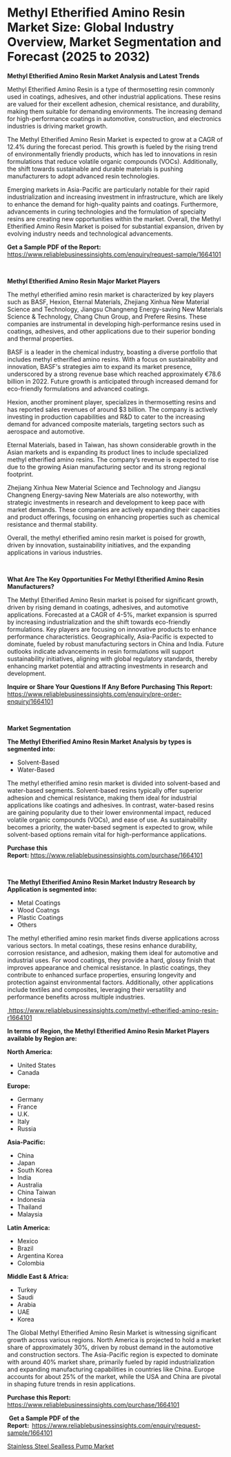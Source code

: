 <p><h1>Methyl Etherified Amino Resin Market Size: Global Industry Overview, Market Segmentation and Forecast (2025 to 2032)</h1></p><p><strong>Methyl Etherified Amino Resin Market Analysis and Latest Trends</strong></p>
<p><p>Methyl Etherified Amino Resin is a type of thermosetting resin commonly used in coatings, adhesives, and other industrial applications. These resins are valued for their excellent adhesion, chemical resistance, and durability, making them suitable for demanding environments. The increasing demand for high-performance coatings in automotive, construction, and electronics industries is driving market growth.</p><p>The Methyl Etherified Amino Resin Market is expected to grow at a CAGR of 12.4% during the forecast period. This growth is fueled by the rising trend of environmentally friendly products, which has led to innovations in resin formulations that reduce volatile organic compounds (VOCs). Additionally, the shift towards sustainable and durable materials is pushing manufacturers to adopt advanced resin technologies.</p><p>Emerging markets in Asia-Pacific are particularly notable for their rapid industrialization and increasing investment in infrastructure, which are likely to enhance the demand for high-quality paints and coatings. Furthermore, advancements in curing technologies and the formulation of specialty resins are creating new opportunities within the market. Overall, the Methyl Etherified Amino Resin Market is poised for substantial expansion, driven by evolving industry needs and technological advancements.</p></p>
<p><strong>Get a Sample PDF of the Report:&nbsp;</strong> <a href="https://www.reliablebusinessinsights.com/enquiry/request-sample/1664101?utm_campaign=3079&utm_medium=2&utm_source=Github&utm_content=ia&utm_term=23032025&utm_id=methyl-etherified-amino-resin">https://www.reliablebusinessinsights.com/enquiry/request-sample/1664101</a></p>
<p>&nbsp;</p>
<p><strong>Methyl Etherified Amino Resin Major Market Players</strong></p>
<p><p>The methyl etherified amino resin market is characterized by key players such as BASF, Hexion, Eternal Materials, Zhejiang Xinhua New Material Science and Technology, Jiangsu Changneng Energy-saving New Materials Science & Technology, Chang Chun Group, and Prefere Resins. These companies are instrumental in developing high-performance resins used in coatings, adhesives, and other applications due to their superior bonding and thermal properties.</p><p>BASF is a leader in the chemical industry, boasting a diverse portfolio that includes methyl etherified amino resins. With a focus on sustainability and innovation, BASF's strategies aim to expand its market presence, underscored by a strong revenue base which reached approximately €78.6 billion in 2022. Future growth is anticipated through increased demand for eco-friendly formulations and advanced coatings.</p><p>Hexion, another prominent player, specializes in thermosetting resins and has reported sales revenues of around $3 billion. The company is actively investing in production capabilities and R&D to cater to the increasing demand for advanced composite materials, targeting sectors such as aerospace and automotive.</p><p>Eternal Materials, based in Taiwan, has shown considerable growth in the Asian markets and is expanding its product lines to include specialized methyl etherified amino resins. The company’s revenue is expected to rise due to the growing Asian manufacturing sector and its strong regional footprint.</p><p>Zhejiang Xinhua New Material Science and Technology and Jiangsu Changneng Energy-saving New Materials are also noteworthy, with strategic investments in research and development to keep pace with market demands. These companies are actively expanding their capacities and product offerings, focusing on enhancing properties such as chemical resistance and thermal stability.</p><p>Overall, the methyl etherified amino resin market is poised for growth, driven by innovation, sustainability initiatives, and the expanding applications in various industries.</p></p>
<p>&nbsp;</p>
<p><strong>What Are The Key Opportunities For Methyl Etherified Amino Resin Manufacturers?</strong></p>
<p><p>The Methyl Etherified Amino Resin market is poised for significant growth, driven by rising demand in coatings, adhesives, and automotive applications. Forecasted at a CAGR of 4-5%, market expansion is spurred by increasing industrialization and the shift towards eco-friendly formulations. Key players are focusing on innovative products to enhance performance characteristics. Geographically, Asia-Pacific is expected to dominate, fueled by robust manufacturing sectors in China and India. Future outlooks indicate advancements in resin formulations will support sustainability initiatives, aligning with global regulatory standards, thereby enhancing market potential and attracting investments in research and development.</p></p>
<p><strong>Inquire or Share Your Questions If Any Before Purchasing This Report:</strong> <a href="https://www.reliablebusinessinsights.com/enquiry/pre-order-enquiry/1664101?utm_campaign=3079&utm_medium=2&utm_source=Github&utm_content=ia&utm_term=23032025&utm_id=methyl-etherified-amino-resin">https://www.reliablebusinessinsights.com/enquiry/pre-order-enquiry/1664101</a></p>
<p>&nbsp;</p>
<p><strong>Market Segmentation</strong></p>
<p><strong>The Methyl Etherified Amino Resin Market Analysis by types is segmented into:</strong></p>
<p><ul><li>Solvent-Based</li><li>Water-Based</li></ul></p>
<p><p>The methyl etherified amino resin market is divided into solvent-based and water-based segments. Solvent-based resins typically offer superior adhesion and chemical resistance, making them ideal for industrial applications like coatings and adhesives. In contrast, water-based resins are gaining popularity due to their lower environmental impact, reduced volatile organic compounds (VOCs), and ease of use. As sustainability becomes a priority, the water-based segment is expected to grow, while solvent-based options remain vital for high-performance applications.</p></p>
<p><strong>Purchase this Report:&nbsp;</strong><a href="https://www.reliablebusinessinsights.com/purchase/1664101?utm_campaign=3079&utm_medium=2&utm_source=Github&utm_content=ia&utm_term=23032025&utm_id=methyl-etherified-amino-resin">https://www.reliablebusinessinsights.com/purchase/1664101</a></p>
<p>&nbsp;</p>
<p><strong>The Methyl Etherified Amino Resin Market Industry Research by Application is segmented into:</strong></p>
<p><ul><li>Metal Coatings</li><li>Wood Coatngs</li><li>Plastic Coatings</li><li>Others</li></ul></p>
<p><p>The methyl etherified amino resin market finds diverse applications across various sectors. In metal coatings, these resins enhance durability, corrosion resistance, and adhesion, making them ideal for automotive and industrial uses. For wood coatings, they provide a hard, glossy finish that improves appearance and chemical resistance. In plastic coatings, they contribute to enhanced surface properties, ensuring longevity and protection against environmental factors. Additionally, other applications include textiles and composites, leveraging their versatility and performance benefits across multiple industries.</p></p>
<p><a href="https://www.reliablebusinessinsights.com/methyl-etherified-amino-resin-r1664101?utm_campaign=3079&utm_medium=2&utm_source=Github&utm_content=ia&utm_term=23032025&utm_id=methyl-etherified-amino-resin">&nbsp;https://www.reliablebusinessinsights.com/methyl-etherified-amino-resin-r1664101</a></p>
<p><strong>In terms of Region, the Methyl Etherified Amino Resin Market Players available by Region are:</strong></p>
<p>
    <p> <strong> North America: </strong>
        <ul>
            <li>United States</li>
            <li>Canada</li>
        </ul>
        </p> 
    <p> <strong> Europe: </strong>
        <ul>
            <li>Germany</li>
            <li>France</li>
            <li>U.K.</li>
            <li>Italy</li>
            <li>Russia</li>
        </ul>
        </p> 
    <p> <strong> Asia-Pacific: </strong>
        <ul>
            <li>China</li>
            <li>Japan</li>
            <li>South Korea</li>
            <li>India</li>
            <li>Australia</li>
            <li>China Taiwan</li>
            <li>Indonesia</li>
            <li>Thailand</li>
            <li>Malaysia</li>
        </ul>
        </p> 
    <p> <strong> Latin America: </strong>
        <ul>
            <li>Mexico</li>
            <li>Brazil</li>
            <li>Argentina Korea</li>
            <li>Colombia</li>
        </ul>
        </p> 
    <p> <strong> Middle East & Africa: </strong>
        <ul>
            <li>Turkey</li>
            <li>Saudi</li>
            <li>Arabia</li>
            <li>UAE</li>
            <li>Korea</li>
        </ul>
    </p>
    </p>
<p><p>The Global Methyl Etherified Amino Resin Market is witnessing significant growth across various regions. North America is projected to hold a market share of approximately 30%, driven by robust demand in the automotive and construction sectors. The Asia-Pacific region is expected to dominate with around 40% market share, primarily fueled by rapid industrialization and expanding manufacturing capabilities in countries like China. Europe accounts for about 25% of the market, while the USA and China are pivotal in shaping future trends in resin applications.</p></p>
<p><strong>Purchase this Report: </strong><a href="https://www.reliablebusinessinsights.com/purchase/1664101?utm_campaign=3079&utm_medium=2&utm_source=Github&utm_content=ia&utm_term=23032025&utm_id=methyl-etherified-amino-resin">https://www.reliablebusinessinsights.com/purchase/1664101</a></p>
<p>&nbsp;<strong>Get a Sample PDF of the Report:&nbsp;&nbsp;</strong><a href="https://www.reliablebusinessinsights.com/enquiry/request-sample/1664101?utm_campaign=3079&utm_medium=2&utm_source=Github&utm_content=ia&utm_term=23032025&utm_id=methyl-etherified-amino-resin">https://www.reliablebusinessinsights.com/enquiry/request-sample/1664101</a></p>
<p><strong></strong></p>
<p><p><a href="https://github.com/memorirummy/Market-Research-Report-List-1/blob/main/stainless-steel-sealless-pump-market.md?utm_campaign=3079&utm_medium=2&utm_source=Github&utm_content=ia&utm_term=23032025&utm_id=methyl-etherified-amino-resin">Stainless Steel Sealless Pump Market</a></p></p>